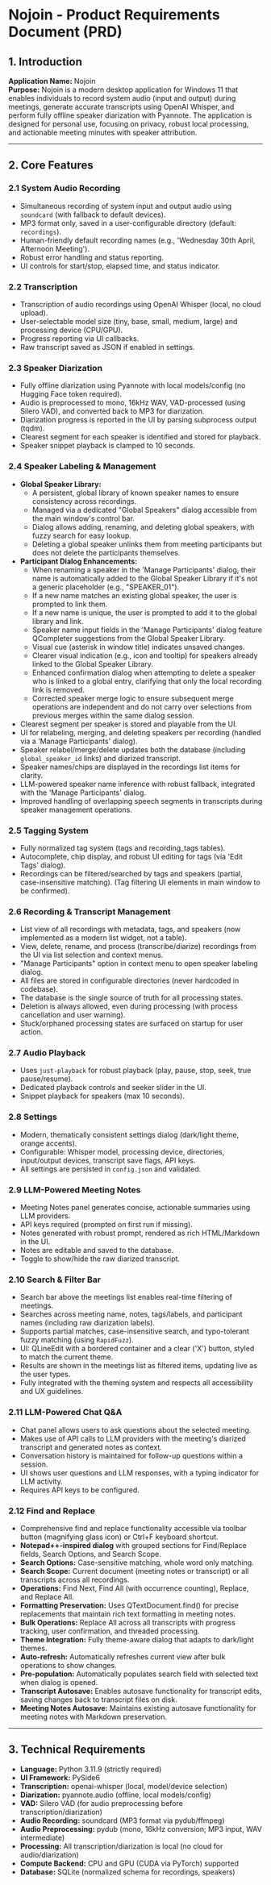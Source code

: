 # Nojoin - Product Requirements Document (PRD)

## 1. Introduction

**Application Name:** Nojoin  
**Purpose:** Nojoin is a modern desktop application for Windows 11 that enables individuals to record system audio (input and output) during meetings, generate accurate transcripts using OpenAI Whisper, and perform fully offline speaker diarization with Pyannote. The application is designed for personal use, focusing on privacy, robust local processing, and actionable meeting minutes with speaker attribution.

---

## 2. Core Features

### 2.1 System Audio Recording
- Simultaneous recording of system input and output audio using `soundcard` (with fallback to default devices).
- MP3 format only, saved in a user-configurable directory (default: `recordings`).
- Human-friendly default recording names (e.g., 'Wednesday 30th April, Afternoon Meeting').
- Robust error handling and status reporting.
- UI controls for start/stop, elapsed time, and status indicator.

### 2.2 Transcription
- Transcription of audio recordings using OpenAI Whisper (local, no cloud upload).
- User-selectable model size (tiny, base, small, medium, large) and processing device (CPU/GPU).
- Progress reporting via UI callbacks.
- Raw transcript saved as JSON if enabled in settings.

### 2.3 Speaker Diarization
- Fully offline diarization using Pyannote with local models/config (no Hugging Face token required).
- Audio is preprocessed to mono, 16kHz WAV, VAD-processed (using Silero VAD), and converted back to MP3 for diarization.
- Diarization progress is reported in the UI by parsing subprocess output (tqdm).
- Clearest segment for each speaker is identified and stored for playback.
- Speaker snippet playback is clamped to 10 seconds.

### 2.4 Speaker Labeling & Management
- **Global Speaker Library:**
    - A persistent, global library of known speaker names to ensure consistency across recordings.
    - Managed via a dedicated "Global Speakers" dialog accessible from the main window's control bar.
    - Dialog allows adding, renaming, and deleting global speakers, with fuzzy search for easy lookup.
    - Deleting a global speaker unlinks them from meeting participants but does not delete the participants themselves.
- **Participant Dialog Enhancements:**
    - When renaming a speaker in the 'Manage Participants' dialog, their name is automatically added to the Global Speaker Library if it's not a generic placeholder (e.g., "SPEAKER_01").
    - If a new name matches an existing global speaker, the user is prompted to link them.
    - If a new name is unique, the user is prompted to add it to the global library and link.
    - Speaker name input fields in the 'Manage Participants' dialog feature QCompleter suggestions from the Global Speaker Library.
    - Visual cue (asterisk in window title) indicates unsaved changes.
    - Clearer visual indication (e.g., icon and tooltip) for speakers already linked to the Global Speaker Library.
    - Enhanced confirmation dialog when attempting to delete a speaker who is linked to a global entry, clarifying that only the local recording link is removed.
    - Corrected speaker merge logic to ensure subsequent merge operations are independent and do not carry over selections from previous merges within the same dialog session.
- Clearest segment per speaker is stored and playable from the UI.
- UI for relabeling, merging, and deleting speakers per recording (handled via a 'Manage Participants' dialog).
- Speaker relabel/merge/delete updates both the database (including `global_speaker_id` links) and diarized transcript.
- Speaker names/chips are displayed in the recordings list items for clarity.
- LLM-powered speaker name inference with robust fallback, integrated with the 'Manage Participants' dialog.
- Improved handling of overlapping speech segments in transcripts during speaker management operations.

### 2.5 Tagging System
- Fully normalized tag system (tags and recording_tags tables).
- Autocomplete, chip display, and robust UI editing for tags (via 'Edit Tags' dialog).
- Recordings can be filtered/searched by tags and speakers (partial, case-insensitive matching). (Tag filtering UI elements in main window to be confirmed).

### 2.6 Recording & Transcript Management
- List view of all recordings with metadata, tags, and speakers (now implemented as a modern list widget, not a table).
- View, delete, rename, and process (transcribe/diarize) recordings from the UI via list selection and context menus.
- "Manage Participants" option in context menu to open speaker labeling dialog.
- All files are stored in configurable directories (never hardcoded in codebase).
- The database is the single source of truth for all processing states.
- Deletion is always allowed, even during processing (with process cancellation and user warning).
- Stuck/orphaned processing states are surfaced on startup for user action.

### 2.7 Audio Playback
- Uses `just-playback` for robust playback (play, pause, stop, seek, true pause/resume).
- Dedicated playback controls and seeker slider in the UI.
- Snippet playback for speakers (max 10 seconds).

### 2.8 Settings
- Modern, thematically consistent settings dialog (dark/light theme, orange accents).
- Configurable: Whisper model, processing device, directories, input/output devices, transcript save flags, API keys.
- All settings are persisted in `config.json` and validated.

### 2.9 LLM-Powered Meeting Notes
- Meeting Notes panel generates concise, actionable summaries using LLM providers.
- API keys required (prompted on first run if missing).
- Notes generated with robust prompt, rendered as rich HTML/Markdown in the UI.
- Notes are editable and saved to the database.
- Toggle to show/hide the raw diarized transcript.

### 2.10 Search & Filter Bar
- Search bar above the meetings list enables real-time filtering of meetings.
- Searches across meeting name, notes, tags/labels, and participant names (including raw diarization labels).
- Supports partial matches, case-insensitive search, and typo-tolerant fuzzy matching (using `RapidFuzz`).
- UI: QLineEdit with a bordered container and a clear ('X') button, styled to match the current theme.
- Results are shown in the meetings list as filtered items, updating live as the user types.
- Fully integrated with the theming system and respects all accessibility and UX guidelines.

### 2.11 LLM-Powered Chat Q&A
- Chat panel allows users to ask questions about the selected meeting.
- Makes use of API calls to LLM providers with the meeting's diarized transcript and generated notes as context.
- Conversation history is maintained for follow-up questions within a session.
- UI shows user questions and LLM responses, with a typing indicator for LLM activity.
- Requires API keys to be configured.

### 2.12 Find and Replace
- Comprehensive find and replace functionality accessible via toolbar button (magnifying glass icon) or Ctrl+F keyboard shortcut.
- **Notepad++-inspired dialog** with grouped sections for Find/Replace fields, Search Options, and Search Scope.
- **Search Options:** Case-sensitive matching, whole word only matching.
- **Search Scope:** Current document (meeting notes or transcript) or all transcripts across all recordings.
- **Operations:** Find Next, Find All (with occurrence counting), Replace, and Replace All.
- **Formatting Preservation:** Uses QTextDocument.find() for precise replacements that maintain rich text formatting in meeting notes.
- **Bulk Operations:** Replace All across all transcripts with progress tracking, user confirmation, and threaded processing.
- **Theme Integration:** Fully theme-aware dialog that adapts to dark/light themes.
- **Auto-refresh:** Automatically refreshes current view after bulk operations to show changes.
- **Pre-population:** Automatically populates search field with selected text when dialog is opened.
- **Transcript Autosave:** Enables autosave functionality for transcript edits, saving changes back to transcript files on disk.
- **Meeting Notes Autosave:** Maintains existing autosave functionality for meeting notes with Markdown preservation.

---

## 3. Technical Requirements

- **Language:** Python 3.11.9 (strictly required)
- **UI Framework:** PySide6
- **Transcription:** openai-whisper (local, model/device selection)
- **Diarization:** pyannote.audio (offline, local models/config)
- **VAD:** Silero VAD (for audio preprocessing before transcription/diarization)
- **Audio Recording:** soundcard (MP3 format via pydub/ffmpeg)
- **Audio Preprocessing:** pydub (mono, 16kHz conversion; MP3 input, WAV intermediate)
- **Processing:** All transcription/diarization is local (no cloud for audio/diarization)
- **Compute Backend:** CPU and GPU (CUDA via PyTorch) supported
- **Database:** SQLite (normalized schema for recordings, speakers)